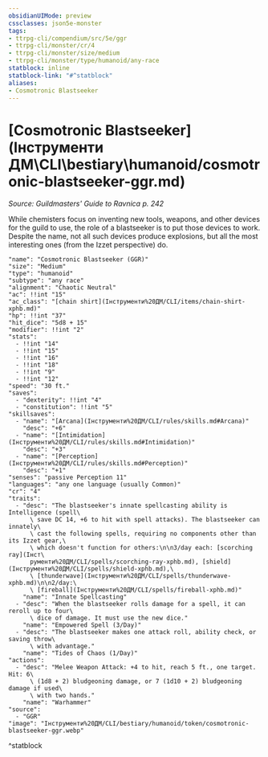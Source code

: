 ```yaml
---
obsidianUIMode: preview
cssclasses: json5e-monster
tags:
- ttrpg-cli/compendium/src/5e/ggr
- ttrpg-cli/monster/cr/4
- ttrpg-cli/monster/size/medium
- ttrpg-cli/monster/type/humanoid/any-race
statblock: inline
statblock-link: "#^statblock"
aliases:
- Cosmotronic Blastseeker
---
```

# [Cosmotronic Blastseeker](Інструменти ДМ\CLI\bestiary\humanoid/cosmotronic-blastseeker-ggr.md)
*Source: Guildmasters' Guide to Ravnica p. 242*  

While chemisters focus on inventing new tools, weapons, and other devices for the guild to use, the role of a blastseeker is to put those devices to work. Despite the name, not all such devices produce explosions, but all the most interesting ones (from the Izzet perspective) do.

```statblock
"name": "Cosmotronic Blastseeker (GGR)"
"size": "Medium"
"type": "humanoid"
"subtype": "any race"
"alignment": "Chaotic Neutral"
"ac": !!int "15"
"ac_class": "[chain shirt](Інструменти%20ДМ/CLI/items/chain-shirt-xphb.md)"
"hp": !!int "37"
"hit_dice": "5d8 + 15"
"modifier": !!int "2"
"stats":
  - !!int "14"
  - !!int "15"
  - !!int "16"
  - !!int "18"
  - !!int "9"
  - !!int "12"
"speed": "30 ft."
"saves":
  - "dexterity": !!int "4"
  - "constitution": !!int "5"
"skillsaves":
  - "name": "[Arcana](Інструменти%20ДМ/CLI/rules/skills.md#Arcana)"
    "desc": "+6"
  - "name": "[Intimidation](Інструменти%20ДМ/CLI/rules/skills.md#Intimidation)"
    "desc": "+3"
  - "name": "[Perception](Інструменти%20ДМ/CLI/rules/skills.md#Perception)"
    "desc": "+1"
"senses": "passive Perception 11"
"languages": "any one language (usually Common)"
"cr": "4"
"traits":
  - "desc": "The blastseeker's innate spellcasting ability is Intelligence (spell\
      \ save DC 14, +6 to hit with spell attacks). The blastseeker can innately\
      \ cast the following spells, requiring no components other than its Izzet gear,\
      \ which doesn't function for others:\n\n3/day each: [scorching ray](Інст\
      рументи%20ДМ/CLI/spells/scorching-ray-xphb.md), [shield](Інструменти%20ДМ/CLI/spells/shield-xphb.md),\
      \ [thunderwave](Інструменти%20ДМ/CLI/spells/thunderwave-xphb.md)\n\n2/day:\
      \ [fireball](Інструменти%20ДМ/CLI/spells/fireball-xphb.md)"
    "name": "Innate Spellcasting"
  - "desc": "When the blastseeker rolls damage for a spell, it can reroll up to four\
      \ dice of damage. It must use the new dice."
    "name": "Empowered Spell (3/Day)"
  - "desc": "The blastseeker makes one attack roll, ability check, or saving throw\
      \ with advantage."
    "name": "Tides of Chaos (1/Day)"
"actions":
  - "desc": "Melee Weapon Attack: +4 to hit, reach 5 ft., one target. Hit: 6\
      \ (1d8 + 2) bludgeoning damage, or 7 (1d10 + 2) bludgeoning damage if used\
      \ with two hands."
    "name": "Warhammer"
"source":
  - "GGR"
"image": "Інструменти%20ДМ/CLI/bestiary/humanoid/token/cosmotronic-blastseeker-ggr.webp"
```
^statblock